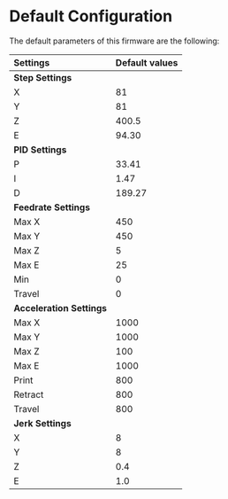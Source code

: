 # Default Configuration

The default parameters of this firmware are the following:

| Settings | **Default values** |
|:--- |:--- |
| **Step Settings** |  |
| X | 81 |
| Y | 81 |
| Z | 400.5 |
| E | 94.30 |
| **PID Settings** | |
| P | 33.41 |
| I | 1.47 |
| D | 189.27 |
| **Feedrate Settings** | |
| Max X | 450 |
| Max Y | 450 |
| Max Z | 5 |
| Max E | 25 |
| Min | 0 |
| Travel | 0 |
| **Acceleration Settings** | |
| Max X | 1000 |
| Max Y | 1000 |
| Max Z | 100 |
| Max E | 1000 |
| Print | 800 |
| Retract | 800 |
| Travel | 800 |
| **Jerk Settings** | |
| X | 8 |
| Y | 8 |
| Z | 0.4 |
| E | 1.0 |


